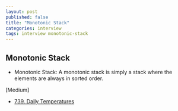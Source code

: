 ```yaml
---
layout: post
published: false
title: "Monotonic Stack"
categories: interview
tags: interview monotonic-stack
---
```


## Monotonic Stack

- Monotonic Stack: A monotonic stack is simply a stack where the elements are always in sorted order.

[Medium]
- [739. Daily Temperatures](https://leetcode.com/problems/daily-temperatures/)